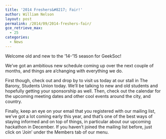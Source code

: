 ```yaml
---
title: '2014 Freshers&#8217; Fair!'
author: William Nelson
layout: post
permalink: /2014/09/2014-freshers-fair/
gce_retrieve_max:
  - 25
categories:
  - News
---
```

Welcome old and new to the &#8217;14-&#8217;15 season for GeekSoc!

We&#8217;ve got an ambitious new schedule coming up over the next couple of months, and things are a&#8217;changing with everything we do.

First though, check out and drop by to visit us today at our stall in The Barony, Students Union today. We&#8217;ll be talking to new and old students and hopefully getting your sponsorship as well. Then, check out the calendar for the upcoming meeting dates and other cool events around the city, and country. 

Finally, keep an eye on your email that you registered with our mailing list, we&#8217;ve got a lot coming early this year, and that&#8217;s one of the best ways of staying informed and on top of things, in particular about our upcoming hackathon in December. If you haven&#8217;t joined the mailing list before, just click on &#8216;Join&#8217; under the Members tab of our menu.